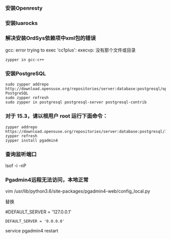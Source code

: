 ### 安装Openresty

### 安装luarocks

### 解决安装OrdSys依赖项中xml包的错误
gcc: error trying to exec 'cc1plus': execvp: 没有那个文件或目录
```
zypper in gcc-c++
```

### 安装PostgreSQL
```
sudo zypper addrepo http://download.opensuse.org/repositories/server:database:postgresql/openSUSE_Leap_15.3/ PostgreSQL
sudo zypper refresh
sudo zypper in postgresql postgresql-server postgresql-contrib
```

### 对于 15.3，请以根用户 root 运行下面命令：
```
zypper addrepo https://download.opensuse.org/repositories/server:database:postgresql/15.3/server:database:postgresql.repo
zypper refresh
zypper install pgadmin4
```

### 查询监听端口
lsof -i -nP

### Pgadmin4远程无法访问，本地正常
vim /usr/lib/python3.6/site-packages/pgadmin4-web/config_local.py

替换

#DEFAULT_SERVER = '127.0.0.1'

`
DEFAULT_SERVER = '0.0.0.0'
`

service pgadmin4 restart
